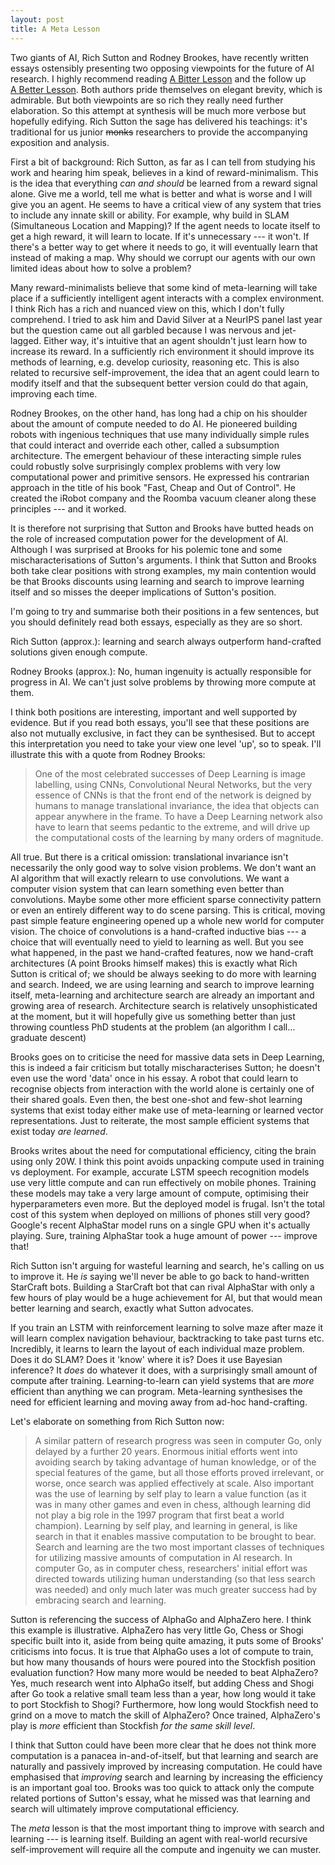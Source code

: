 ```yaml
---
layout: post
title: A Meta Lesson
---
```


Two giants of AI, Rich Sutton and Rodney Brookes, have recently
written essays ostensibly presenting two opposing viewpoints for the
future of AI research. I highly recommend reading
[A&nbsp;Bitter&nbsp;Lesson](http://www.incompleteideas.net/IncIdeas/BitterLesson.html)
and the follow up
[A&nbsp;Better&nbsp;Lesson](https://rodneybrooks.com/a-better-lesson/). Both
authors pride themselves on elegant brevity, which is admirable. But
both viewpoints are so rich they really need further elaboration. So this
attempt at synthesis will be much more verbose but hopefully
edifying. Rich Sutton the sage has delivered his teachings: it's
traditional for us junior ~~monks~~ researchers to provide the
accompanying exposition and analysis.

First a bit of background: Rich Sutton, as far as I can tell from
studying his work and hearing him speak, believes in a kind of
reward-minimalism. This is the idea that everything _can and should_ be
learned from a reward signal alone. Give me a world, tell me what is
better and what is worse and I will give you an agent. He seems to
have a critical view of any system that tries to include any innate
skill or ability. For example, why build in SLAM (Simultaneous
Location and Mapping)? If the agent needs to locate itself to get a
high reward, it will learn to locate. If it's unnecessary --- it
won't. If there's a better way to get where it needs to go, it will
eventually learn that instead of making a map. Why should we corrupt
our agents with our own limited ideas about how to solve a problem?

Many reward-minimalists believe that some kind of meta-learning will
take place if a sufficiently intelligent agent interacts with a
complex environment. I think Rich has a rich and nuanced view on this,
which I don't fully comprehend. I tried to ask him and David Silver at a
NeurIPS panel last year but the question came out all garbled because
I was nervous and jet-lagged. Either way, it's intuitive that an agent
shouldn't just learn how to increase its reward. In a sufficiently
rich environment it should improve its methods of learning,
e.g. develop curiosity, reasoning etc. This is also related to
recursive self-improvement, the idea that an agent could learn to
modify itself and that the subsequent better version could do that
again, improving each time.

Rodney Brookes, on the other hand, has long had a chip on his shoulder
about the amount of compute needed to do AI. He pioneered building
robots with ingenious techniques that use many individually simple
rules that could interact and override each other, called a
subsumption architecture. The emergent behaviour of these interacting
simple rules could robustly solve surprisingly complex problems with
very low computational power and primitive sensors. He expressed his
contrarian approach in the title of his book "Fast, Cheap and Out of
Control".  He created the iRobot company and the Roomba vacuum
cleaner along these principles --- and it worked.

It is therefore not surprising that Sutton and Brooks have butted
heads on the role of increased computation power for the development
of AI.  Although I was surprised at Brooks for his polemic tone and
some mischaracterisations of Sutton's arguments. I think that Sutton
and Brooks both take clear positions with strong examples, my main
contention would be that Brooks discounts using learning and search to
improve learning itself and so misses the deeper implications of
Sutton's position.

I'm going to try and summarise both their positions in a few
sentences, but you should definitely read both essays, especially
as they are so short.

Rich Sutton (approx.): learning and search always outperform
hand-crafted solutions given enough compute.

Rodney Brooks (approx.): No, human ingenuity is actually responsible for
progress in AI. We can't just solve problems by throwing more
compute at them.

I think both positions are interesting, important and well supported
by evidence. But if you read both essays, you'll see that these
positions are also not mutually exclusive, in fact they can be synthesised.
But to accept this interpretation you need to take your view one level 'up', so to speak. I'll
illustrate this with a quote from Rodney Brooks:


> One of the most celebrated successes of Deep Learning is image
  labelling, using CNNs, Convolutional Neural Networks, but the very
  essence of CNNs is that the front end of the network is deigned by
  humans to manage translational invariance, the idea that objects can
  appear anywhere in the frame. To have a Deep Learning network also
  have to learn that seems pedantic to the extreme, and will drive up
  the computational costs of the learning by many orders of magnitude.


All true. But there is a critical omission: translational invariance
isn't necessarily the only good way to solve vision problems. We don't
want an AI algorithm that will exactly relearn to use convolutions. We
want a computer vision system that can learn something even better
than convolutions. Maybe some other more efficient sparse connectivity
pattern or even an entirely different way to do scene parsing. This is
critical, moving past simple feature engineering opened up a whole new
world for computer vision. The choice of convolutions is a
hand-crafted inductive bias --- a choice that will eventually need to
yield to learning as well.  But you see what happened, in the past we
hand-crafted features, now we hand-craft architectures (A point Brooks
himself makes) this is exactly what Rich Sutton is critical of; we
should be always seeking to do more with learning and search.  Indeed,
we are using learning and search to improve learning itself,
meta-learning and architecture search are already an important and
growing area of research. Architecture search is relatively
unsophisticated at the moment, but it will hopefully give us something
better than just throwing countless PhD students at the problem (an
algorithm I call&hellip; graduate descent)

Brooks goes on to criticise the need for massive data sets in Deep
Learning, this is indeed a fair criticism but totally mischaracterises
Sutton; he doesn't even use the word 'data' once in his essay. A robot
that could learn to recognise objects from interaction with the world
alone is certainly one of their shared goals. Even then, the best
one-shot and few-shot learning systems that exist today either make
use of meta-learning or learned vector representations. Just to
reiterate, the most sample efficient systems that exist today _are
learned_.

Brooks writes about the need for computational efficiency, citing the
brain using only 20W.  I think this point avoids unpacking
compute used in training vs deployment. For example, accurate LSTM
speech recognition models use very little compute and can run
effectively on mobile phones. Training these models may take a very
large amount of compute, optimising their hyperparameters even more.
But the deployed model is frugal. Isn't the total cost of this system
when deployed on millions of phones still very good?  Google's recent
AlphaStar model runs on a single GPU when it's actually playing. Sure,
training AlphaStar took a huge amount of power --- improve that! 

Rich Sutton isn't arguing for wasteful learning and search, he's calling on
us to improve it. He _is_ saying we'll never be able to go back to
hand-written StarCraft bots. Building a StarCraft bot that can rival
AlphaStar with only a few hours of play would be a huge achievement
for AI, but that would mean better learning and search, exactly what
Sutton advocates.

If you train an LSTM with reinforcement learning to solve maze after
maze it will learn complex navigation behaviour, backtracking to take
past turns etc. Incredibly, it learns to learn the layout of each
individual maze problem. Does it do SLAM? Does it 'know' where it is?
Does it use Bayesian inference? It _does_ do whatever it does, with a
surprisingly small amount of compute after training. Learning-to-learn
can yield systems that are _more_ efficient than anything we can
program. Meta-learning synthesises the need for efficient learning and
moving away from ad-hoc hand-crafting.

Let's elaborate on something from Rich Sutton now:


> A similar pattern of research progress was seen in computer Go, only
  delayed by a further 20 years. Enormous initial efforts went into
  avoiding search by taking advantage of human knowledge, or of the
  special features of the game, but all those efforts proved
  irrelevant, or worse, once search was applied effectively at
  scale. Also important was the use of learning by self play to learn
  a value function (as it was in many other games and even in chess,
  although learning did not play a big role in the 1997 program that
  first beat a world champion). Learning by self play, and learning in
  general, is like search in that it enables massive computation to be
  brought to bear. Search and learning are the two most important
  classes of techniques for utilizing massive amounts of computation
  in AI research. In computer Go, as in computer chess, researchers'
  initial effort was directed towards utilizing human understanding
  (so that less search was needed) and only much later was much
  greater success had by embracing search and learning.


Sutton is referencing the success of AlphaGo and AlphaZero here. I think
this example is illustrative. AlphaZero has very little Go, Chess or
Shogi specific built into it, aside from being quite amazing, it puts
some of Brooks' criticisms into focus. It is true that AlphaGo uses a
lot of compute to train, but how many thousands of hours were poured
into the Stockfish position evaluation function? How many more would
be needed to beat AlphaZero? Yes, much research went into AlphaGo itself, but
adding Chess and Shogi after Go took a relative small team less than a
year, how long would it take to port Stockfish to Shogi? Furthermore,
how long would Stockfish need to grind on a move to match the skill of
AlphaZero?  Once trained, AlphaZero's play is _more_ efficient than
Stockfish _for the same skill level_.

I think that Sutton could have been more clear that he does not think
more computation is a panacea in-and-of-itself, but that learning and
search are naturally and passively improved by increasing
computation. He could have emphasised that _improving_ search and
learning by increasing the efficiency is an important goal too. Brooks
was too quick to attack only the compute related portions of Sutton's
essay, what he missed was that learning and search will ultimately
improve computational efficiency.

The _meta_ lesson is that the most important thing to improve with
search and learning --- is learning itself. Building an agent with
real-world recursive self-improvement will require all the compute and
ingenuity we can muster.
